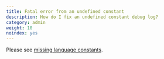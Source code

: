 ```yaml
---
title: Fatal error from an undefined constant
description: How do I fix an undefined constant debug log? 
category: admin 
weight: 10
noindex: yes
---
```


Please see [missing language constants](/user/languages/missing_language_constants/).
